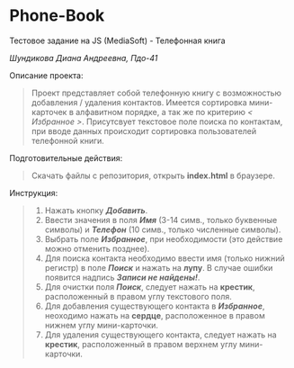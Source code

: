 # Phone-Book
Тестовое задание на JS (MediaSoft) - Телефонная книга

_Шундикова Диана Андреевна, Пдо-41_
  
  
  
Описание проекта:

 > Проект представляет собой телефонную книгу с возможностью добавления / удаления контактов.
 > Имеется сортировка мини-карточек в алфавитном порядке, а так же по критерию  _< Избранное >_.
 >Присутсвует текстовое поле поиска по контактам, при вводе данных происходит сортировка пользователей телефонной книги.



Подготовительные действия:

>Скачать файлы с репозитория, открыть **index.html** в браузере.

Инструкция:

>1. Нажать кнопку  _**Добавить**_.
>2. Ввести значения в поля _**Имя**_ (3-14 симв., только буквенные символы)  и   _**Телефон**_ (10 симв., только численные символы).
>3. Выбрать поле _**Избранное**_, при необходимости (это действие можно отменить позднее).
>4. Для поиска контакта необходимо ввести имя (только нижний регистр) в поле _**Поиск**_ и нажать на **лупу**. В случае ошибки появится надпись _**Записи не найдены!**_.
>5. Для очистки поля _**Поиск**_, следует нажать на **крестик**, расположенный в правом углу текстового поля.
>6. Для добавления существующего контакта в _**Избранное**_, неоходимо нажать на **сердце**, расположенное в правом нижнем углу мини-карточки. 
>7. Для удаления существующего контакта, следует нажать на **крестик**, расположенный в правом верхнем углу мини-карточки.
